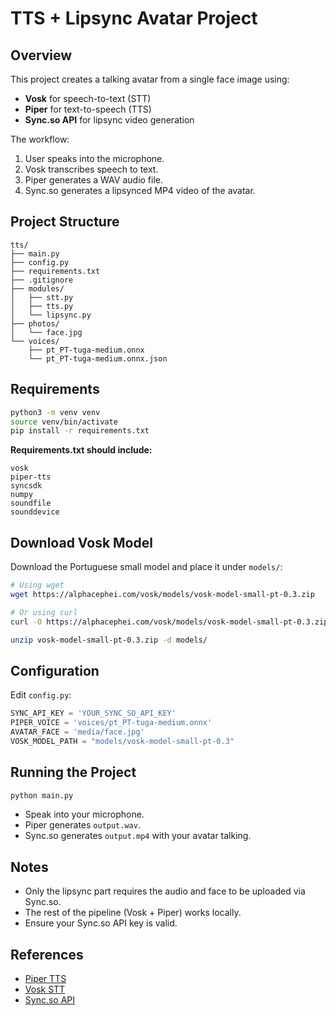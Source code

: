 # TTS + Lipsync Avatar Project

## Overview
This project creates a talking avatar from a single face image using:
- **Vosk** for speech-to-text (STT)
- **Piper** for text-to-speech (TTS)
- **Sync.so API** for lipsync video generation

The workflow:
1. User speaks into the microphone.
2. Vosk transcribes speech to text.
3. Piper generates a WAV audio file.
4. Sync.so generates a lipsynced MP4 video of the avatar.


## Project Structure
```
tts/
├── main.py
├── config.py      
├── requirements.txt  
├── .gitignore
├── modules/
│   ├── stt.py
│   ├── tts.py      
│   └── lipsync.py
├── photos/
│   └── face.jpg
└── voices/
    ├── pt_PT-tuga-medium.onnx
    └── pt_PT-tuga-medium.onnx.json
```


## Requirements
```bash
python3 -m venv venv
source venv/bin/activate
pip install -r requirements.txt
```

**Requirements.txt should include:**
```
vosk
piper-tts
syncsdk
numpy
soundfile
sounddevice
```

## Download Vosk Model
Download the Portuguese small model and place it under `models/`:
```bash
# Using wget
wget https://alphacephei.com/vosk/models/vosk-model-small-pt-0.3.zip

# Or using curl
curl -O https://alphacephei.com/vosk/models/vosk-model-small-pt-0.3.zip

unzip vosk-model-small-pt-0.3.zip -d models/
```

## Configuration
Edit `config.py`:
```python
SYNC_API_KEY = 'YOUR_SYNC_SO_API_KEY'
PIPER_VOICE = 'voices/pt_PT-tuga-medium.onnx'
AVATAR_FACE = 'media/face.jpg'
VOSK_MODEL_PATH = "models/vosk-model-small-pt-0.3"
```


## Running the Project
```bash
python main.py
```
- Speak into your microphone.
- Piper generates `output.wav`.
- Sync.so generates `output.mp4` with your avatar talking.


## Notes
- Only the lipsync part requires the audio and face to be uploaded via Sync.so.
- The rest of the pipeline (Vosk + Piper) works locally.
- Ensure your Sync.so API key is valid.

## References
- [Piper TTS](https://github.com/rhasspy/piper)
- [Vosk STT](https://alphacephei.com/vosk/)
- [Sync.so API](https://sync.so)